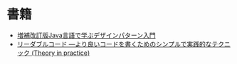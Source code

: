 # 書籍

- [増補改訂版Java言語で学ぶデザインパターン入門](http://www.hyuki.com/dp/)
- [リーダブルコード ―より良いコードを書くためのシンプルで実践的なテクニック (Theory in practice)](https://www.oreilly.co.jp/books/9784873115658/)
